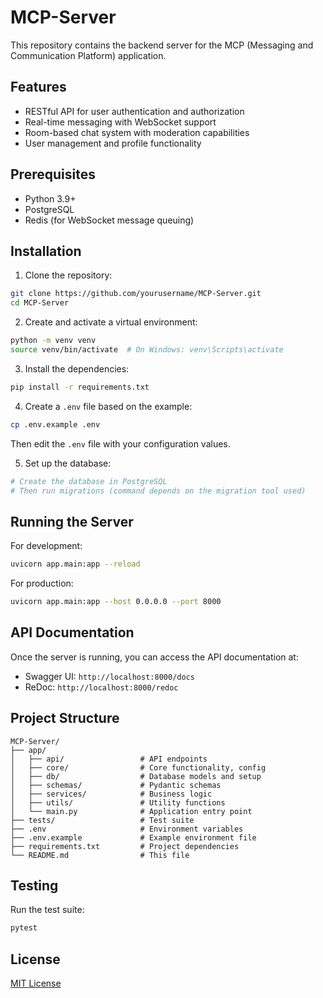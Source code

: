 # MCP-Server

This repository contains the backend server for the MCP (Messaging and Communication Platform) application.

## Features

- RESTful API for user authentication and authorization
- Real-time messaging with WebSocket support
- Room-based chat system with moderation capabilities
- User management and profile functionality

## Prerequisites

- Python 3.9+
- PostgreSQL
- Redis (for WebSocket message queuing)

## Installation

1. Clone the repository:
```bash
git clone https://github.com/yourusername/MCP-Server.git
cd MCP-Server
```

2. Create and activate a virtual environment:
```bash
python -m venv venv
source venv/bin/activate  # On Windows: venv\Scripts\activate
```

3. Install the dependencies:
```bash
pip install -r requirements.txt
```

4. Create a `.env` file based on the example:
```bash
cp .env.example .env
```
Then edit the `.env` file with your configuration values.

5. Set up the database:
```bash
# Create the database in PostgreSQL
# Then run migrations (command depends on the migration tool used)
```

## Running the Server

For development:
```bash
uvicorn app.main:app --reload
```

For production:
```bash
uvicorn app.main:app --host 0.0.0.0 --port 8000
```

## API Documentation

Once the server is running, you can access the API documentation at:
- Swagger UI: `http://localhost:8000/docs`
- ReDoc: `http://localhost:8000/redoc`

## Project Structure

```
MCP-Server/
├── app/
│   ├── api/                 # API endpoints
│   ├── core/                # Core functionality, config
│   ├── db/                  # Database models and setup
│   ├── schemas/             # Pydantic schemas
│   ├── services/            # Business logic
│   ├── utils/               # Utility functions
│   └── main.py              # Application entry point
├── tests/                   # Test suite
├── .env                     # Environment variables
├── .env.example             # Example environment file
├── requirements.txt         # Project dependencies
└── README.md                # This file
```

## Testing

Run the test suite:
```bash
pytest
```

## License

[MIT License](LICENSE) 